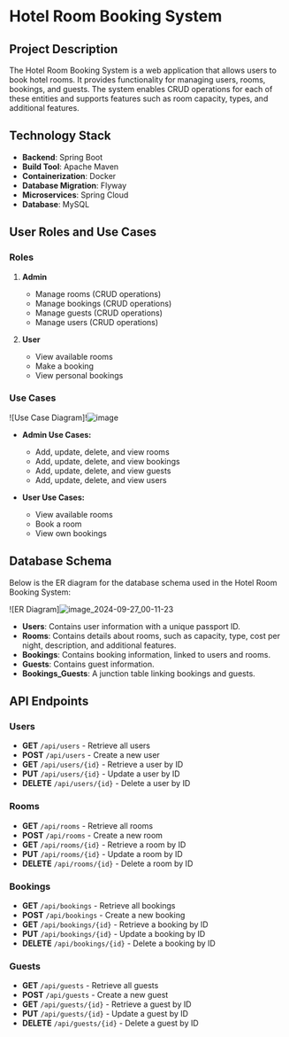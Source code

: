 # Hotel Room Booking System

## Project Description

The Hotel Room Booking System is a web application that allows users to book hotel rooms. It provides functionality for managing users, rooms, bookings, and guests. The system enables CRUD operations for each of these entities and supports features such as room capacity, types, and additional features.

## Technology Stack

- **Backend**: Spring Boot
- **Build Tool**: Apache Maven
- **Containerization**: Docker
- **Database Migration**: Flyway
- **Microservices**: Spring Cloud
- **Database**: MySQL

## User Roles and Use Cases

### Roles

1. **Admin**
   - Manage rooms (CRUD operations)
   - Manage bookings (CRUD operations)
   - Manage guests (CRUD operations)
   - Manage users (CRUD operations)

2. **User**
   - View available rooms
   - Make a booking
   - View personal bookings

### Use Cases

![Use Case Diagram]!![image](https://github.com/user-attachments/assets/13c0c425-476b-4b58-b0c5-1d93a5657988)



- **Admin Use Cases:**
  - Add, update, delete, and view rooms
  - Add, update, delete, and view bookings
  - Add, update, delete, and view guests
  - Add, update, delete, and view users

- **User Use Cases:**
  - View available rooms
  - Book a room
  - View own bookings

## Database Schema

Below is the ER diagram for the database schema used in the Hotel Room Booking System:

![ER Diagram]![image_2024-09-27_00-11-23](https://github.com/user-attachments/assets/ec245a40-18e7-446c-92ac-6ff7521047c4)


- **Users**: Contains user information with a unique passport ID.
- **Rooms**: Contains details about rooms, such as capacity, type, cost per night, description, and additional features.
- **Bookings**: Contains booking information, linked to users and rooms.
- **Guests**: Contains guest information.
- **Bookings_Guests**: A junction table linking bookings and guests.

## API Endpoints

### Users
- **GET** `/api/users` - Retrieve all users
- **POST** `/api/users` - Create a new user
- **GET** `/api/users/{id}` - Retrieve a user by ID
- **PUT** `/api/users/{id}` - Update a user by ID
- **DELETE** `/api/users/{id}` - Delete a user by ID

### Rooms
- **GET** `/api/rooms` - Retrieve all rooms
- **POST** `/api/rooms` - Create a new room
- **GET** `/api/rooms/{id}` - Retrieve a room by ID
- **PUT** `/api/rooms/{id}` - Update a room by ID
- **DELETE** `/api/rooms/{id}` - Delete a room by ID

### Bookings
- **GET** `/api/bookings` - Retrieve all bookings
- **POST** `/api/bookings` - Create a new booking
- **GET** `/api/bookings/{id}` - Retrieve a booking by ID
- **PUT** `/api/bookings/{id}` - Update a booking by ID
- **DELETE** `/api/bookings/{id}` - Delete a booking by ID

### Guests
- **GET** `/api/guests` - Retrieve all guests
- **POST** `/api/guests` - Create a new guest
- **GET** `/api/guests/{id}` - Retrieve a guest by ID
- **PUT** `/api/guests/{id}` - Update a guest by ID
- **DELETE** `/api/guests/{id}` - Delete a guest by ID
